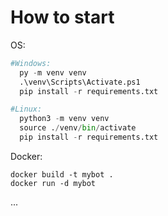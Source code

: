 # How to start


OS:
```python
#Windows:
  py -m venv venv
  .\venv\Scripts\Activate.ps1
  pip install -r requirements.txt

#Linux:
  python3 -m venv venv
  source ./venv/bin/activate
  pip install -r requirements.txt
```

Docker:
```docker
docker build -t mybot .
docker run -d mybot
```

...